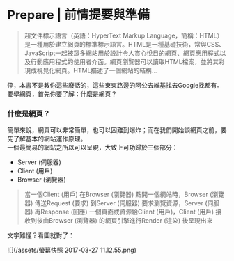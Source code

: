 # Prepare \| 前情提要與準備

> 超文件標示語言（英語：HyperText Markup Language，簡稱：HTML）是一種用於建立網頁的標準標示語言。HTML是一種基礎技術，常與CSS、JavaScript一起被眾多網站用於設計令人賞心悅目的網頁、網頁應用程式以及行動應用程式的使用者介面。網頁瀏覽器可以讀取HTML檔案，並將其彩現成視覺化網頁。HTML描述了一個網站的結構...

停，本書不是教你這些廢話的，這些東東路邊的阿公去維基找去Google找都有。  
要學網頁，首先你要了解：什麼是網頁？

### 什麼是網頁？

簡單來說，網頁可以非常簡單，也可以困難到爆炸；而在我們開始談網頁之前，要先了解基本的網站運作原理。  
一個最簡易的網站之所以可以呈現，大致上可功歸於三個部分：

* Server \(伺服器\)
* Client \(用戶\)
* Browser \(瀏覽器\)

> 當一個Client \(用戶\) 在Browser \(瀏覽器\) 點開一個網站時，Browser \(瀏覽器\) 傳送Request \(要求\) 到Server \(伺服器\) 要求瀏覽資源，Server \(伺服器\) 再Response \(回應\) 一個頁面或資源給Client \(用戶\)，Client \(用戶\) 接收到後由Browser \(瀏覽器\) 的網頁引擎進行Render \(渲染\) 後呈現出來

文字難懂？看圖就對了：

![](/assets/螢幕快照 2017-03-27 11.12.55.png)

